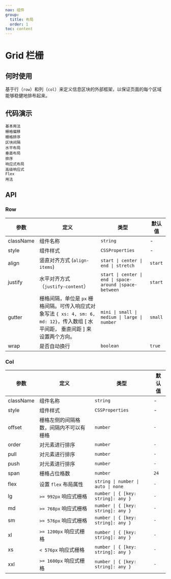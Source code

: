 ```yaml
---
nav: 组件
group:
  title: 布局
  order: 1
toc: content
---
```


# Grid 栏栅

## 何时使用

基于行（`row`）和列（`col`）来定义信息区块的外部框架，以保证页面的每个区域能够稳健地排布起来。

## 代码演示

<code src="../../packages/ui/examples/grid/basic.tsx" description="从堆叠到水平排列。使用单一的一组 `Row` 和 `Col` 栅格组件，就可以创建一个基本的栅格系统，所有列（`Col`）必须放在 Row 内。">基本用法</code>  
<code src="../../packages/ui/examples/grid/offset.tsx" description="指定 `offset` 可以对栅格进行平移操作。">栅格偏移</code>  
<code src="../../packages/ui/examples/grid/push_pull.tsx" description="指定 `push` 或者 `pull` 可以对栅格进行排序。`push` 栅格向右移动格数，`pull` 栅格向左移动格数。">栅格排序</code>  
<code src="../../packages/ui/examples/grid/gutter.tsx" description="通过在 `Row` 上指定 `gutter` 可以增加栅格的区域间隔。">区块间隔</code>  
<code src="../../packages/ui/examples/grid/justify.tsx" description="通过 `justify` 来进行水平布局。">水平布局</code>  
<code src="../../packages/ui/examples/grid/align.tsx" description="通过 `align` 来进行垂直布局。">垂直布局</code>  
<code src="../../packages/ui/examples/grid/order.tsx" description="通过 `order` 来进行元素排序。">排序</code>  
<code src="../../packages/ui/examples/grid/responsive.tsx" description="预置`六`种响应尺寸, 分别为 `xs`, `sm`, `md`, `lg`, `xl`, `xxl`。">响应式布局</code>  
<code src="../../packages/ui/examples/grid/responsive-more.tsx" description="`span`, `offset`, `order`, `pull`, `push` 属性可以内嵌到 `xs`, `sm`, `md`, `lg`, `xl`, `xxl` 对象中使用。比如 `xs={8}` 相当于 `xs={{ span: 8 }}`。">高级响应式</code>  
<code src="../../packages/ui/examples/grid/flex.tsx" description="通过设置 `Col` 组件的 `flex` 属性，可以任意配置 `flex` 布局。">Flex 用法</code>

## API

### Row

| **参数** | **定义** | **类型** | **默认值** |
| --- | --- | --- | --- |
| className | 组件名称 | `string` | - |
| style | 组件样式 | `CSSProperties` | - |
| align | 竖直对齐方式 (`align-items`) | `start \| center \| end \| stretch` | `start` |
| justify | 水平对齐方式（`justify-content`） | `start \| center \| end \| space-around \|space-between` | `start` |
| gutter | 栅格间隔，单位是 `px` 栅格间隔。可传入响应式对象写法 `{ xs: 4, sm: 6, md: 12}`，传入数组 [ 水平间距， 垂直间距 ] 来设置两个方向。 | `mini \| small \| medium \| large \| number` | `small` |
| wrap | 是否自动换行 | `boolean` | `true` |

### Col

| **参数**  | **定义**                               | **类型**                           | **默认值** |
| --------- | -------------------------------------- | ---------------------------------- | ---------- |
| className | 组件名称                               | `string`                           | -          |
| style     | 组件样式                               | `CSSProperties`                    | -          |
| offset    | 栅格左侧的间隔格数，间隔内不可以有栅格 | `number`                           | `-`        |
| order     | 对元素进行排序                         | `number`                           | `-`        |
| pull      | 对元素进行排序                         | `number`                           | `-`        |
| push      | 对元素进行排序                         | `number`                           | `-`        |
| span      | 栅格占位格数                           | `number`                           | `24`       |
| flex      | 设置 `flex` 布局属性                   | `string \| number \| auto \| none` | `-`        |
| lg        | `>= 992px` 响应式栅格                  | `number \| { [key: string]: any }` | `-`        |
| md        | `>= 768px` 响应式栅格                  | `number \| { [key: string]: any }` | `-`        |
| sm        | `>= 576px` 响应式栅格                  | `number \| { [key: string]: any }` | `-`        |
| xl        | `>= 1200px` 响应式栅格                 | `number \| { [key: string]: any }` | `-`        |
| xs        | `< 576px` 响应式栅格                   | `number \| { [key: string]: any }` | `-`        |
| xxl       | `>= 1600px` 响应式栅格                 | `number \| { [key: string]: any }` | `-`        |
